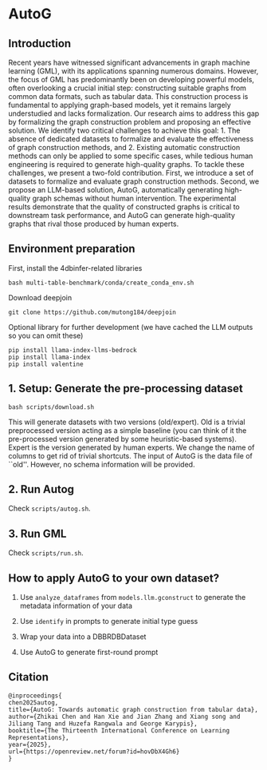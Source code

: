 # AutoG

## Introduction

Recent years have witnessed significant advancements in graph machine learning (GML), with its applications spanning numerous domains. However, the focus of GML has predominantly been on developing powerful models, often overlooking a crucial initial step: constructing suitable graphs from common data formats, such as tabular data. This construction process is fundamental to applying graph-based models, yet it remains largely understudied and lacks formalization. Our research aims to address this gap by formalizing the graph construction problem and proposing an effective solution. We identify two critical challenges to achieve this goal: 1. The absence of dedicated datasets to formalize and evaluate the effectiveness of graph construction methods, and 2. Existing automatic construction methods can only be applied to some specific cases, while tedious human engineering is required to generate high-quality graphs. To tackle these challenges, we present a two-fold contribution. First, we introduce a set of datasets to formalize and evaluate graph construction methods. Second, we propose an LLM-based solution, AutoG, automatically generating high-quality graph schemas without human intervention. The experimental results demonstrate that the quality of constructed graphs is critical to downstream task performance, and AutoG can generate high-quality graphs that rival those produced by human experts.

## Environment preparation

First, install the 4dbinfer-related libraries

```
bash multi-table-benchmark/conda/create_conda_env.sh
```

Download deepjoin

```
git clone https://github.com/mutong184/deepjoin
```

Optional library for further development (we have cached the LLM outputs so you can omit these)

```
pip install llama-index-llms-bedrock
pip install llama-index
pip install valentine
```


## 1. Setup: Generate the pre-processing dataset

```
bash scripts/download.sh
```

This will generate datasets with two versions (old/expert).
Old is a trivial preprocessed version acting as a simple baseline (you can think of it the pre-processed version generated by some heuristic-based systems).
Expert is the version generated by human experts. 
We change the name of columns to get rid of trivial shortcuts.
The input of AutoG is the data file of ``old''. However, no schema information will be provided. 

## 2. Run Autog

Check `scripts/autog.sh`.

## 3. Run GML

Check `scripts/run.sh`.

## How to apply AutoG to your own dataset?

1. Use `analyze_dataframes` from `models.llm.gconstruct` to generate the metadata information of your data

2. Use `identify` in prompts to generate initial type guess

3. Wrap your data into a DBBRDBDataset

4. Use AutoG to generate first-round prompt

## Citation

```
@inproceedings{
chen2025autog,
title={AutoG: Towards automatic graph construction from tabular data},
author={Zhikai Chen and Han Xie and Jian Zhang and Xiang song and Jiliang Tang and Huzefa Rangwala and George Karypis},
booktitle={The Thirteenth International Conference on Learning Representations},
year={2025},
url={https://openreview.net/forum?id=hovDbX4Gh6}
}
```




